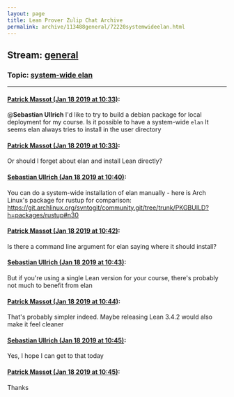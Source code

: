 ```yaml
---
layout: page
title: Lean Prover Zulip Chat Archive 
permalink: archive/113488general/72220systemwideelan.html
---
```


## Stream: [general](index.html)
### Topic: [system-wide elan](72220systemwideelan.html)

---

#### [Patrick Massot (Jan 18 2019 at 10:33)](https://leanprover.zulipchat.com/#narrow/stream/113488-general/topic/system-wide%20elan/near/156355328):
@**Sebastian Ullrich** I'd like to try to build a debian package for local deployment for my course. Is it possible to have a system-wide `elan` It seems elan always tries to install in the user directory

#### [Patrick Massot (Jan 18 2019 at 10:33)](https://leanprover.zulipchat.com/#narrow/stream/113488-general/topic/system-wide%20elan/near/156355356):
Or should I forget about elan and install Lean directly?

#### [Sebastian Ullrich (Jan 18 2019 at 10:40)](https://leanprover.zulipchat.com/#narrow/stream/113488-general/topic/system-wide%20elan/near/156355757):
You can do a system-wide installation of elan manually - here is Arch Linux's package for rustup for comparison: https://git.archlinux.org/svntogit/community.git/tree/trunk/PKGBUILD?h=packages/rustup#n30

#### [Patrick Massot (Jan 18 2019 at 10:42)](https://leanprover.zulipchat.com/#narrow/stream/113488-general/topic/system-wide%20elan/near/156355844):
Is there a command line argument for elan saying where it should install?

#### [Sebastian Ullrich (Jan 18 2019 at 10:43)](https://leanprover.zulipchat.com/#narrow/stream/113488-general/topic/system-wide%20elan/near/156355892):
But if you're using a single Lean version for your course, there's probably not much to benefit from elan

#### [Patrick Massot (Jan 18 2019 at 10:44)](https://leanprover.zulipchat.com/#narrow/stream/113488-general/topic/system-wide%20elan/near/156356012):
That's probably simpler indeed. Maybe releasing Lean 3.4.2 would also make it feel cleaner

#### [Sebastian Ullrich (Jan 18 2019 at 10:45)](https://leanprover.zulipchat.com/#narrow/stream/113488-general/topic/system-wide%20elan/near/156356038):
Yes, I hope I can get to that today

#### [Patrick Massot (Jan 18 2019 at 10:45)](https://leanprover.zulipchat.com/#narrow/stream/113488-general/topic/system-wide%20elan/near/156356048):
Thanks

